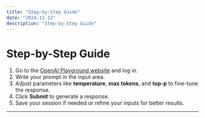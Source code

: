 ```yaml
---
title: "Step-by-Step Guide"
date: "2024-11-13"
description: "Step-by-Step Guide"
---
```


# Step-by-Step Guide

1. Go to the [OpenAI Playground website](https://platform.openai.com/playground) and log in.
2. Write your prompt in the input area.
3. Adjust parameters like **temperature**, **max tokens**, and **top-p** to fine-tune the response.
4. Click **Submit** to generate a response.
5. Save your session if needed or refine your inputs for better results.

---